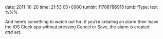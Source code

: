 date: 2011-10-20
time: 21:53:00+0000
tumblr: 11706786916
tumblrType: text
%%%

And here’s something to watch out for: if you’re creating an alarm then leave the iOS Clock app without pressing Cancel or Save, the alarm is created *and set*. 
